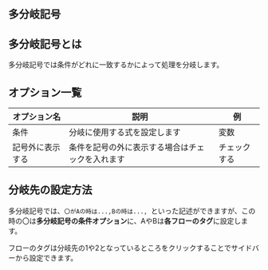
<Section>

# 多分岐記号

</Section>

<Section>

## 多分岐記号とは

多分岐記号では条件がどれに一致するかによって処理を分岐します。

<!-- 多分岐記号の画像 -->

</Section>


<Section>

## オプション一覧

|オプション名|説明|例|
|---|---|---|
|条件|分岐に使用する式を設定します|変数|
|記号外に表示する|条件を記号の外に表示する場合はチェックを入れます|チェックする|

</Section>

<Section>

## 分岐先の設定方法

多分岐記号では、`〇がAの時は...,Bの時は..., `といった記述ができますが、この時の〇は**多分岐記号の条件オプション**に、AやBは**各フローのタグ**に設定します。

フローのタグは分岐先の1や2となっているところをクリックすることでサイドバーから設定できます。

</Section>



